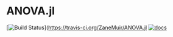 # ANOVA.jl

[![Build Status](https://travis-ci.org/ZaneMuir/ANOVA.jl.svg?branch=master)](https://travis-ci.org/ZaneMuir/ANOVA.jl
[![docs](https://img.shields.io/badge/docs-latest-blue.svg)](https://ZaneMuir.github.io/ANOVA.jl/latest)
